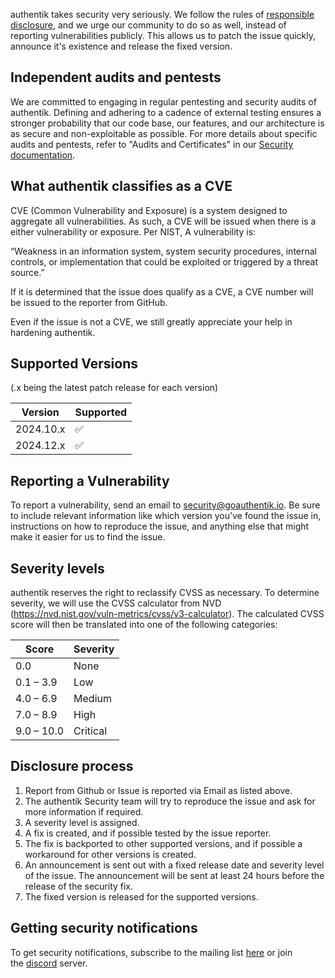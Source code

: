 authentik takes security very seriously. We follow the rules of [responsible disclosure](https://en.wikipedia.org/wiki/Responsible_disclosure), and we urge our community to do so as well, instead of reporting vulnerabilities publicly. This allows us to patch the issue quickly, announce it's existence and release the fixed version.

## Independent audits and pentests

We are committed to engaging in regular pentesting and security audits of authentik. Defining and adhering to a cadence of external testing ensures a stronger probability that our code base, our features, and our architecture is as secure and non-exploitable as possible. For more details about specific audits and pentests, refer to "Audits and Certificates" in our [Security documentation](https://docs.goauthentik.io/docs/security).

## What authentik classifies as a CVE

CVE (Common Vulnerability and Exposure) is a system designed to aggregate all vulnerabilities. As such, a CVE will be issued when there is a either vulnerability or exposure. Per NIST, A vulnerability is:

“Weakness in an information system, system security procedures, internal controls, or implementation that could be exploited or triggered by a threat source.”

If it is determined that the issue does qualify as a CVE, a CVE number will be issued to the reporter from GitHub.

Even if the issue is not a CVE, we still greatly appreciate your help in hardening authentik.

## Supported Versions

(.x being the latest patch release for each version)

| Version   | Supported |
| --------- | --------- |
| 2024.10.x | ✅        |
| 2024.12.x | ✅        |

## Reporting a Vulnerability

To report a vulnerability, send an email to [security@goauthentik.io](mailto:security@goauthentik.io). Be sure to include relevant information like which version you've found the issue in, instructions on how to reproduce the issue, and anything else that might make it easier for us to find the issue.

## Severity levels

authentik reserves the right to reclassify CVSS as necessary. To determine severity, we will use the CVSS calculator from NVD (https://nvd.nist.gov/vuln-metrics/cvss/v3-calculator). The calculated CVSS score will then be translated into one of the following categories:

| Score      | Severity |
| ---------- | -------- |
| 0.0        | None     |
| 0.1 – 3.9  | Low      |
| 4.0 – 6.9  | Medium   |
| 7.0 – 8.9  | High     |
| 9.0 – 10.0 | Critical |

## Disclosure process

1. Report from Github or Issue is reported via Email as listed above.
2. The authentik Security team will try to reproduce the issue and ask for more information if required.
3. A severity level is assigned.
4. A fix is created, and if possible tested by the issue reporter.
5. The fix is backported to other supported versions, and if possible a workaround for other versions is created.
6. An announcement is sent out with a fixed release date and severity level of the issue. The announcement will be sent at least 24 hours before the release of the security fix.
7. The fixed version is released for the supported versions.

## Getting security notifications

To get security notifications, subscribe to the mailing list [here](https://groups.google.com/g/authentik-security-announcements) or join the [discord](https://goauthentik.io/discord) server.
